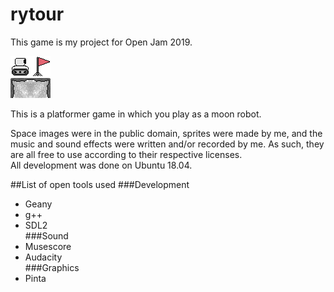 # rytour
This game is my project for Open Jam 2019.  


![The robot](Assets/Art/Character/robotR.png)![A flag](Assets/Art/World/flag.png)  
![A ground tile](Assets/Art/World/moon3.png)![A ground tile](Assets/Art/World/moon2.png)  

This is a platformer game in which you play as a moon robot.  

Space images were in the public domain, sprites were made by me, and the music
and sound effects were written and/or recorded by me. As such, they are all free
to use according to their respective licenses.  
All development was done on Ubuntu 18.04.
  

##List of open tools used
###Development
- Geany
- g++
- SDL2  
###Sound
- Musescore
- Audacity  
###Graphics
- Pinta  
  


